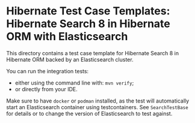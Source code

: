 # Hibernate Test Case Templates: Hibernate Search 8 in Hibernate ORM with Elasticsearch

This directory contains a test case template for
Hibernate Search 8 in Hibernate ORM backed by an Elasticsearch cluster.

You can run the integration tests:
* either using the command line with: `mvn verify`;
* or directly from your IDE. 

Make sure to have `docker` or `podman` installed,
as the test will automatically start an Elasticsearch container using testcontainers.
See `SearchTestBase` for details or to change the version of Elasticsearch to test against.
